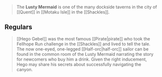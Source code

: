 > The **Lusty Mermaid** is one of the many dockside taverns in the city of [[Quent]] in [[Motaku Isle]] in the [[Shackles]].


## Regulars

> [[Hego Gebel]] was the most famous [[Pirate|pirate]] who took the Fellhope Run challenge in the [[Shackles]] and lived to tell the tale. The now one-eyed, one-legged [[Half-orc|half-orc]] sailor can be found in the common room of the Lusty Mermaid narrating the story for newcomers who buy him a drink. Given the right inducement, Hego may share his secrets about successfully navigating the canyon.







